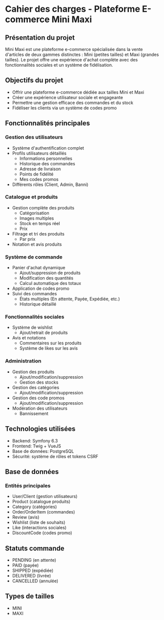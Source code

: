 # Cahier des charges - Plateforme E-commerce Mini Maxi

## Présentation du projet
Mini Maxi est une plateforme e-commerce spécialisée dans la vente d'articles de deux gammes distinctes : Mini (petites tailles) et Maxi (grandes tailles). Le projet offre une expérience d'achat complète avec des fonctionnalités sociales et un système de fidélisation.

## Objectifs du projet
- Offrir une plateforme e-commerce dédiée aux tailles Mini et Maxi
- Créer une expérience utilisateur sociale et engageante
- Permettre une gestion efficace des commandes et du stock
- Fidéliser les clients via un système de codes promo

## Fonctionnalités principales

### Gestion des utilisateurs
- Système d'authentification complet
- Profils utilisateurs détaillés
  - Informations personnelles
  - Historique des commandes
  - Adresse de livraison
  - Points de fidélité
  - Mes codes promos
- Différents rôles (Client, Admin, Banni)

### Catalogue et produits
- Gestion complète des produits
  - Catégorisation
  - Images multiples
  - Stock en temps réel
  - Prix
- Filtrage et tri des produits
  - Par prix
- Notation et avis produits

### Système de commande
- Panier d'achat dynamique
  - Ajout/suppression de produits
  - Modification des quantités
  - Calcul automatique des totaux
- Application de codes promo
- Suivi des commandes
  - États multiples (En attente, Payée, Expédiée, etc.)
  - Historique détaillé

### Fonctionnalités sociales
- Système de wishlist
  - Ajout/retrait de produits
- Avis et notations
  - Commentaires sur les produits
  - Système de likes sur les avis

### Administration
- Gestion des produits
  - Ajout/modification/suppression
  - Gestion des stocks
- Gestion des catégories
  - Ajout/modification/suppression
- Gestion des code promos
  - Ajout/modification/suppression
- Modération des utilisateurs
  - Bannissement

## Technologies utilisées
- Backend: Symfony 6.3
- Frontend: Twig + VueJS
- Base de données: PostgreSQL
- Sécurité: système de rôles et tokens CSRF

## Base de données
### Entités principales
- User/Client (gestion utilisateurs)
- Product (catalogue produits)
- Category (catégories)
- Order/OrderItem (commandes)
- Review (avis)
- Wishlist (liste de souhaits)
- Like (interactions sociales)
- DiscountCode (codes promo)

## Statuts commande
- PENDING (en attente)
- PAID (payée)
- SHIPPED (expédiée)
- DELIVERED (livrée)
- CANCELLED (annulée)

## Types de tailles
- MINI
- MAXI